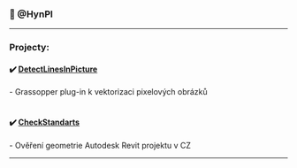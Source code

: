 ### 📌 @HynPl
<hr>

### Projecty:
<h4>✔️ <a href="https://github.com/HynPl/DetectLinesInPicture">DetectLinesInPicture</a></h4> 
- Grassopper plug-in k vektorizaci pixelových obrázků
<br>
<br>
<h4>✔️ <a href="https://github.com/HynPl/CheckStandarts">CheckStandarts</a></h4> 
- Ověření geometrie Autodesk Revit projektu v CZ
<br>
<hr>

